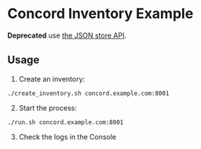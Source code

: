 # Concord Inventory Example

**Deprecated** use [the JSON store API](https://concord.walmartlabs.com/docs/getting-started/json-store.html).

## Usage

1. Create an inventory:
```
./create_inventory.sh concord.example.com:8001
```

2. Start the process:
```
./run.sh concord.example.com:8001
```

3. Check the logs in the Console